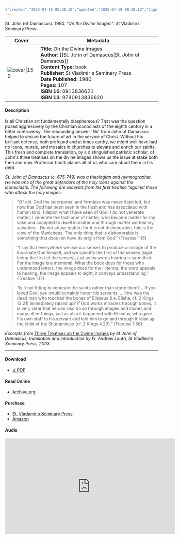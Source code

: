 ```yaml
---
{"created":"2025-04-18 00:30:12","updated":"2025-04-18 00:30:12","tags":["icons","theology","patristics"],"dg-publish":true,"dg-hide":true,"permalink":"/01-library/on-the-divine-images-st-john-of-damascus/","hide":true,"dgPassFrontmatter":true,"noteIcon":""}
---
```


St. John (of Damascus). 1980. *"On the Divine Images"*. St Vladimirs Seminary Press.

| Cover                                                                                                                       | Metadata                                                                  
| --------------------------------------------------------------------------------------------------------------------------- |  --- |
| ![cover\|150](http://books.google.com/books/content?id=PJOJQgAACAAJ&printsec=frontcover&img=1&zoom=1&source=gbs_api) | **Title**: On the Divine Images<br>**Author**: [[St. John of Damascus\|St. John of Damascus]]<br>**Content Type**: book<br>**Publisher:** St Vladimir's Seminary Press<br>**Date Published:** 1980<br>**Pages:** 107<br>**ISBN 10**: 0913836621 <br>**ISBN 13**: 9780913836620 

#### Description
Is all Christian art fundamentally blasphemous? That was the question posed aggressively by the Christian iconoclasts of the eighth century in a bitter controversy. The resounding answer 'No' from John of Damascus helped to secure the future of art in the service of Christ. Without his brilliant defense, both profound and at times earthy, we might well have had no icons, murals, and mosaics in churches to elevate and enrich our spirits. This fresh and complete translation, by a distinguished patristic scholar, of John's three treatises on the divine images shows us the issue at stake both then and now. Professor Louth places all of us who care about them in his debt.

_St. John of Damascus (c. 675-749) was a theologian and hymnographer. He was one of the great defenders of the holy icons against the iconoclasts. The following are excerpts from his first treatise “against those who attack the holy images:_

> “Of old, God the incorporeal and formless was never depicted, but now that God has been seen in the flesh and has associated with human kind, I depict what I have seen of God. I do not venerate matter, I venerate the fashioner of matter, who became matter for my sake and accepted to dwell in matter and through matter worked my salvation… Do not abuse matter; for it is not dishonorable, this is the view of the Manichees. The only thing that is dishonorable is something that does not have its origin from God.” (Treatise 1.16)
 
> “I say that everywhere we use our senses to produce an image of the Incarnate God himself, and we sanctify the first of the senses (sight being the first of the senses), just as by words hearing is sanctified. For the image is a memorial. What the book does for those who understand letters, the image does for the illiterate; the word appeals to hearing, the image appeals to sight; it conveys understanding.” (Treatise 1.17)

> “Is it not fitting to venerate the saints rather than stone them? …If you loved God, you would certainly honor his servants. …How was the dead man who touched the bones of Elisseus (i.e. Elisha, cf. 2 Kings 13.21) immediately raised up? If God works miracles through bones, it is very clear that he can also do so through images and stones and many other things, just as also it happened with Elisseus, who gave his own staff to his servant and told him to go and through it raise up the child of the Shunamitess (cf. 2 Kings 4.29).” (Treatise 1.56)

_Excerpts from_ [Three Treatises on the Divine Images](https://svspress.com/three-treatises-on-the-divine-images-st-john-of-damascus/) _by St John of Damascus, translation and introduction by Fr. Andrew Louth, St Vladimir’s Seminary Press, 2003._

---

#### Download
- [⤓ PDF](https://agape-biblia.org/literatura/Three-Treatises-on-the-Divine-Images_John-of-Damascus.pdf)

#### Read Online

- [Archive.org](https://ia801804.us.archive.org/19/items/stjohndamasceneo00alliuoft/stjohndamasceneo00alliuoft.pdf)
#### Purchase
- [St. Vladamir's Seminary Press](https://svspress.com/three-treatises-on-the-divine-images-st-john-of-damascus/)
- [Amazon](https://amzn.to/4jHYIWS)

#### Audio
<iframe width="560" height="315" src="https://www.youtube.com/embed/bm2eV_anejw?si=VUMtCxKS6Xwmxp0k" title="YouTube video player" frameborder="0" allow="accelerometer; autoplay; clipboard-write; encrypted-media; gyroscope; picture-in-picture; web-share" referrerpolicy="strict-origin-when-cross-origin" allowfullscreen></iframe>